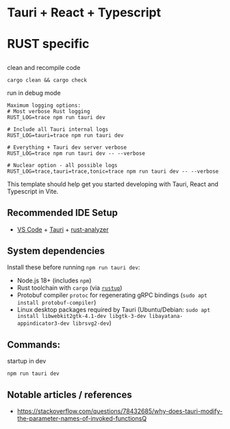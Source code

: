 # Tauri + React + Typescript



# RUST specific

## 
clean and recompile code
```
cargo clean && cargo check
```

run in debug mode
```
Maximum logging options:
# Most verbose Rust logging
RUST_LOG=trace npm run tauri dev

# Include all Tauri internal logs
RUST_LOG=tauri=trace npm run tauri dev

# Everything + Tauri dev server verbose
RUST_LOG=trace npm run tauri dev -- --verbose

# Nuclear option - all possible logs
RUST_LOG=trace,tauri=trace,tonic=trace npm run tauri dev -- --verbose
```



This template should help get you started developing with Tauri, React and Typescript in Vite.

## Recommended IDE Setup

- [VS Code](https://code.visualstudio.com/) + [Tauri](https://marketplace.visualstudio.com/items?itemName=tauri-apps.tauri-vscode) + [rust-analyzer](https://marketplace.visualstudio.com/items?itemName=rust-lang.rust-analyzer)

## System dependencies

Install these before running `npm run tauri dev`:
- Node.js 18+ (includes `npm`)
- Rust toolchain with `cargo` (via [`rustup`](https://rustup.rs/))
- Protobuf compiler `protoc` for regenerating gRPC bindings (`sudo apt install protobuf-compiler`)
- Linux desktop packages required by Tauri (Ubuntu/Debian: `sudo apt install libwebkit2gtk-4.1-dev libgtk-3-dev libayatana-appindicator3-dev librsvg2-dev`)



## Commands:
startup in dev
```
npm run tauri dev
```


## Notable articles / references
- https://stackoverflow.com/questions/78432685/why-does-tauri-modify-the-parameter-names-of-invoked-functionsQ
